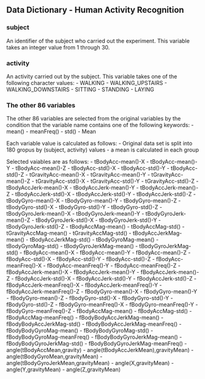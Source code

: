 ## Data Dictionary - Human Activity Recognition

### subject

An identifier of the subject who carried out the experiment.
This variable takes an integer value from 1 through 30.

### activity

An activity carried out by the subject.
This variable takes one of the following character values:
	- WALKING
	- WALKING_UPSTAIRS
	- WALKING_DOWNSTAIRS
	- SITTING
	- STANDING
	- LAYING


### The other 86 variables

The other 86 variables are selected from the original variables by the condition that the variable name contains one of the following keywords:
	- mean()
	- meanFreq()
	- std()
	- Mean

Each variable value is calculated as follows:
	- Original data set is split into 180 gropus by (subject, activity) values
	- a mean is calculated in each group

Selected vaiables are as follows:
	- tBodyAcc-mean()-X
	- tBodyAcc-mean()-Y
	- tBodyAcc-mean()-Z
	- tBodyAcc-std()-X
	- tBodyAcc-std()-Y
	- tBodyAcc-std()-Z
	- tGravityAcc-mean()-X
	- tGravityAcc-mean()-Y
	- tGravityAcc-mean()-Z
	- tGravityAcc-std()-X
	- tGravityAcc-std()-Y
	- tGravityAcc-std()-Z
	- tBodyAccJerk-mean()-X
	- tBodyAccJerk-mean()-Y
	- tBodyAccJerk-mean()-Z
	- tBodyAccJerk-std()-X
	- tBodyAccJerk-std()-Y
	- tBodyAccJerk-std()-Z
	- tBodyGyro-mean()-X
	- tBodyGyro-mean()-Y
	- tBodyGyro-mean()-Z
	- tBodyGyro-std()-X
	- tBodyGyro-std()-Y
	- tBodyGyro-std()-Z
	- tBodyGyroJerk-mean()-X
	- tBodyGyroJerk-mean()-Y
	- tBodyGyroJerk-mean()-Z
	- tBodyGyroJerk-std()-X
	- tBodyGyroJerk-std()-Y
	- tBodyGyroJerk-std()-Z
	- tBodyAccMag-mean()
	- tBodyAccMag-std()
	- tGravityAccMag-mean()
	- tGravityAccMag-std()
	- tBodyAccJerkMag-mean()
	- tBodyAccJerkMag-std()
	- tBodyGyroMag-mean()
	- tBodyGyroMag-std()
	- tBodyGyroJerkMag-mean()
	- tBodyGyroJerkMag-std()
	- fBodyAcc-mean()-X
	- fBodyAcc-mean()-Y
	- fBodyAcc-mean()-Z
	- fBodyAcc-std()-X
	- fBodyAcc-std()-Y
	- fBodyAcc-std()-Z
	- fBodyAcc-meanFreq()-X
	- fBodyAcc-meanFreq()-Y
	- fBodyAcc-meanFreq()-Z
	- fBodyAccJerk-mean()-X
	- fBodyAccJerk-mean()-Y
	- fBodyAccJerk-mean()-Z
	- fBodyAccJerk-std()-X
	- fBodyAccJerk-std()-Y
	- fBodyAccJerk-std()-Z
	- fBodyAccJerk-meanFreq()-X
	- fBodyAccJerk-meanFreq()-Y
	- fBodyAccJerk-meanFreq()-Z
	- fBodyGyro-mean()-X
	- fBodyGyro-mean()-Y
	- fBodyGyro-mean()-Z
	- fBodyGyro-std()-X
	- fBodyGyro-std()-Y
	- fBodyGyro-std()-Z
	- fBodyGyro-meanFreq()-X
	- fBodyGyro-meanFreq()-Y
	- fBodyGyro-meanFreq()-Z
	- fBodyAccMag-mean()
	- fBodyAccMag-std()
	- fBodyAccMag-meanFreq()
	- fBodyBodyAccJerkMag-mean()
	- fBodyBodyAccJerkMag-std()
	- fBodyBodyAccJerkMag-meanFreq()
	- fBodyBodyGyroMag-mean()
	- fBodyBodyGyroMag-std()
	- fBodyBodyGyroMag-meanFreq()
	- fBodyBodyGyroJerkMag-mean()
	- fBodyBodyGyroJerkMag-std()
	- fBodyBodyGyroJerkMag-meanFreq()
	- angle(tBodyAccMean,gravity)
	- angle(tBodyAccJerkMean),gravityMean)
	- angle(tBodyGyroMean,gravityMean)
	- angle(tBodyGyroJerkMean,gravityMean)
	- angle(X,gravityMean)
	- angle(Y,gravityMean)
	- angle(Z,gravityMean)

